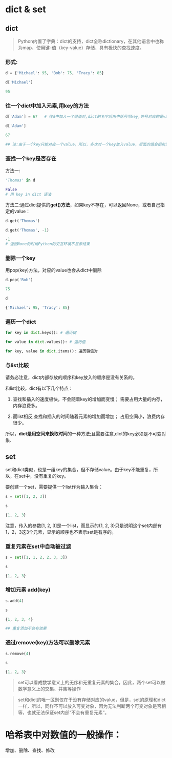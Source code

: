 # dict & set

## dict

> Python内置了字典：dict的支持，dict全称dictionary，在其他语言中也称为map，使用键-值（key-value）存储，具有极快的查找速度。

### 形式: 

```py
d = {'Michael': 95, 'Bob': 75, 'Tracy': 85}

d['Michael']

95
```

### 往一个dict中加入元素,用key的方法

```py
d['Adam'] = 67   # 往d中加入一个键值对,dict的名字后用中括号写key,等号对应的是value

d['Adam']

67

## 注:由于一个key只能对应一个value，所以，多次对一个key放入value，后面的值会把前面的值冲掉
```

### 查找一个key是否存在
方法一:

```py
'Thomas' in d

False
# 用 key in dict 语法
```

方法二:通过dict提供的**get()方法**，如果key不存在，可以返回None，或者自己指定的value：

```py
d.get('Thomas')

d.get('Thomas', -1)

-1
# 返回None的时候Python的交互环境不显示结果
```

### 删除一个key

用pop(key)方法，对应的value也会从dict中删除
```py
d.pop('Bob')

75

d

{'Michael': 95, 'Tracy': 85}
```

### 遍历一个dict

```python
for key in dict.keys(): # 遍历键

for value in dict.values(): # 遍历值

for key, value in dict.items(): 遍历键值对
```


### 与list比较

请务必注意，dict内部存放的顺序和key放入的顺序是没有关系的。

和list比较，dict有以下几个特点：

1. 查找和插入的速度极快，不会随着key的增加而变慢；
需要占用大量的内存，内存浪费多。

2. 而list相反,查找和插入的时间随着元素的增加而增加；
占用空间小，浪费内存很少。

所以，**dict是用空间来换取时间**的一种方法;且需要注意,dict的key必须是不可变对象.


## set

set和dict类似，也是一组key的集合，但不存储value。由于key不能重复，所以，在set中，没有重复的key。

要创建一个set，需要提供一个list作为输入集合：

```py
s = set([1, 2, 3])

s

{1, 2, 3}
```

注意，传入的参数[1, 2, 3]是一个list，而显示的{1, 2, 3}只是说明这个set内部有1，2，3这3个元素，显示的顺序也不表示set是有序的。

### 重复元素在set中自动被过滤

```py
s = set([1, 1, 2, 2, 3, 3])

s

{1, 2, 3}
```

### 增加元素 add(key)

```py
s.add(4)

s

{1, 2, 3, 4}

## 重复添加不会有效果
```

### 通过remove(key)方法可以删除元素
```py
s.remove(4)

s

{1, 2, 3}
```

> set可以看成数学意义上的无序和无重复元素的集合，因此，两个set可以做数学意义上的交集、并集等操作

> set和dict的唯一区别仅在于没有存储对应的value，但是，set的原理和dict一样，所以，同样不可以放入可变对象，因为无法判断两个可变对象是否相等，也就无法保证set内部“不会有重复元素”。


# 哈希表中对数值的一般操作：

增加、删除、查找、修改
